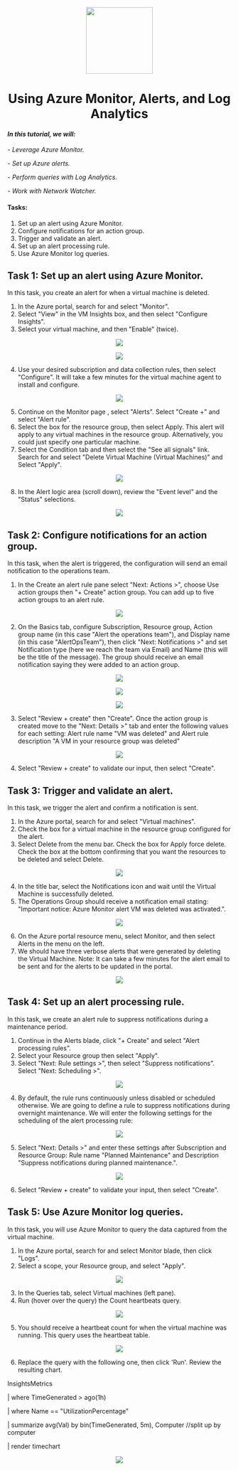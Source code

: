 <p align="center">
  <img src="https://github.com/user-attachments/assets/ae3435ca-58c8-4850-9057-0060b38b2215" width="150" height="auto">
  <h1 align="center">Using Azure Monitor, Alerts, and Log Analytics</h1>
</p>

#### *In this tutorial, we will:*
*- Leverage Azure Monitor.*

*- Set up Azure alerts.*

*- Perform queries with Log Analytics.*

*- Work with Network Watcher.*

#### Tasks:
 1. Set up an alert using Azure Monitor.
 2. Configure notifications for an action group.
 3. Trigger and validate an alert.
 4. Set up an alert processing rule.
 5. Use Azure Monitor log queries.

## Task 1: Set up an alert using Azure Monitor.
In this task, you create an alert for when a virtual machine is deleted.

1.	In the Azure portal, search for and select "Monitor".
2.	Select "View" in the VM Insights box, and then select "Configure Insights".
3.	Select your virtual machine, and then "Enable" (twice).

<p align="center">
<img src="https://github.com/user-attachments/assets/cd0802b7-8eca-428e-ab1f-155b6a1a2f34">
</p>

<p align="center">
<img src="https://github.com/user-attachments/assets/5eb29510-871d-418b-aa0c-18b000ffe5fb">
</p>

4.	Use your desired subscription and data collection rules, then select "Configure". It will take a few minutes for the virtual machine agent to install and configure.

<p align="center">
<img src="https://github.com/user-attachments/assets/b5a7e2db-073f-4f10-8fe2-dbf1bae08d3a">
</p>

5.	Continue on the Monitor page , select "Alerts". Select "Create +" and select "Alert rule".
6.	Select the box for the resource group, then select Apply. This alert will apply to any virtual machines in the resource group. Alternatively, you could just specify one particular machine.
7.	Select the Condition tab and then select the "See all signals" link. Search for and select "Delete Virtual Machine (Virtual Machines)" and Select "Apply".

<p align="center">
<img src="https://github.com/user-attachments/assets/948ff32d-1e3a-4226-aca6-ea03ff0b4cbe">
</p>

8.	In the Alert logic area (scroll down), review the "Event level" and the "Status" selections.

<p align="center">
<img src="https://github.com/user-attachments/assets/9ed164e4-2e5c-4ff3-9683-b51a8ec8c417">
</p>

## Task 2: Configure notifications for an action group.
In this task, when the alert is triggered, the configuration will send an email notification to the operations team.

1.	In the Create an alert rule pane select "Next: Actions >", choose Use action groups then "+ Create" action group. You can add up to five action groups to an alert rule.

<p align="center">
<img src="https://github.com/user-attachments/assets/e75b8ff3-a62d-48bc-bda6-35e1b78c9821">
</p>

2.	On the Basics tab, configure Subscription, Resource group, Action group name (in this case "Alert the operations team"), and Display name (in this case "AlertOpsTeam"), then click "Next: Notifications >" and set Notification type (here we reach the team via Email) and Name (this will be the title of the message). The group should receive an email notification saying they were added to an action group. 

<p align="center">
<img src="https://github.com/user-attachments/assets/8c72d875-668c-4e5e-9a34-8d264d1f7877">
</p>

<p align="center">
<img src="https://github.com/user-attachments/assets/dd2ca3e6-873c-4b73-8d70-1dacefbfa24d">
</p>

<p align="center">
<img src="https://github.com/user-attachments/assets/0fa8244c-9773-4a38-ac4d-a809d129f3ab">
</p>

3.	Select "Review + create" then "Create". Once the action group is created move to the "Next: Details >" tab and enter the following values for each setting: Alert rule name	"VM was deleted" and Alert rule description	"A VM in your resource group was deleted"

<p align="center">
<img src="https://github.com/user-attachments/assets/d23e9b62-a213-4b2e-966f-b15a012e62bb">
</p>

4.	Select "Review + create" to validate our input, then select "Create".

## Task 3: Trigger and validate an alert.
In this task, we trigger the alert and confirm a notification is sent.

1.  In the Azure portal, search for and select "Virtual machines".
2.	Check the box for a virtual machine in the resource group configured for the alert.
3.	Select Delete from the menu bar. Check the box for Apply force delete. Check the box at the bottom confirming that you want the resources to be deleted and select Delete.

<p align="center">
<img src="https://github.com/user-attachments/assets/8e90a9df-5a59-4451-8c8c-6991a4a73e05">
</p>

4.	In the title bar, select the Notifications icon and wait until the Virtual Machine is successfully deleted.
5.	The Operations Group should receive a notification email stating: "Important notice: Azure Monitor alert VM was deleted was activated.".

<p align="center">
<img src="https://github.com/user-attachments/assets/a2203176-9598-4167-96c3-412bb0c5749a">
</p>

6.	On the Azure portal resource menu, select Monitor, and then select Alerts in the menu on the left.
7.	We should have three verbose alerts that were generated by deleting the Virtual Machine. Note: It can take a few minutes for the alert email to be sent and for the alerts to be updated in the portal.

<p align="center">
<img src="https://github.com/user-attachments/assets/282acef3-767f-42fb-983f-bf8fc454b078">
</p>

## Task 4: Set up an alert processing rule.
In this task, we create an alert rule to suppress notifications during a maintenance period.

1.	Continue in the Alerts blade, click "+ Create" and select "Alert processing rules".
2.	Select your Resource group then select "Apply".
3.	Select "Next: Rule settings >", then select "Suppress notifications". Select "Next: Scheduling >".

<p align="center">
<img src="https://github.com/user-attachments/assets/a9c691b5-dc5f-4b7e-abb6-1af51feed01a">
</p>

4.	By default, the rule runs continuously unless disabled or scheduled otherwise. We are going to define a rule to suppress notifications during overnight maintenance. We will enter the following settings for the scheduling of the alert processing rule:

<p align="center">
<img src="https://github.com/user-attachments/assets/6ac6c106-962e-4469-98c9-78bd5b5a6fd2">
</p>

5.	Select "Next: Details >" and enter these settings after Subscription and Resource Group: Rule name	"Planned Maintenance" and Description	"Suppress notifications during planned maintenance.".

<p align="center">
<img src="https://github.com/user-attachments/assets/17ee12c6-9a6d-41b5-8a33-8ff99b4576de">
</p>

6.	Select "Review + create" to validate your input, then select "Create".

## Task 5: Use Azure Monitor log queries.
In this task, you will use Azure Monitor to query the data captured from the virtual machine.

1.	In the Azure portal, search for and select Monitor blade, then click "Logs".
2.	Select a scope, your Resource group, and select "Apply".

<p align="center">
<img src="https://github.com/user-attachments/assets/605741fc-c6ec-436b-b752-1d16ca518554">
</p>

3.	In the Queries tab, select Virtual machines (left pane).
4.	Run (hover over the query) the Count heartbeats query.

<p align="center">
<img src="https://github.com/user-attachments/assets/7f9c64ba-c3e8-4939-8226-c906990a294c">
</p>

5.	You should receive a heartbeat count for when the virtual machine was running. This query uses the heartbeat table.

<p align="center">
<img src="https://github.com/user-attachments/assets/2f168857-27ed-4bef-a181-47538cc91a7b">
</p>

6.	Replace the query with the following one, then click 'Run'. Review the resulting chart.

InsightsMetrics

  | where TimeGenerated > ago(1h)

  | where Name == "UtilizationPercentage"

  | summarize avg(Val) by bin(TimeGenerated, 5m), Computer //split up by computer

  | render timechart

<p align="center">
<img src="https://github.com/user-attachments/assets/6af9acc1-aade-444f-95e0-36eae1738e86">
</p>
